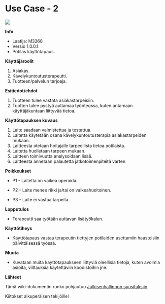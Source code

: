 # Use Case - 2 


![](https://student.labranet.jamk.fi/~M3268/Ohjelmistosuunnittelu/Projektity%C3%B6/UseCase2.PNG)


**Info**

* Laatija: M3268
* Versio 1.0.0.1
* Potilas käyttötapaus.
	
**Käyttäjäroolit**	

1. Asiakas.
2. Kävelykuntoutusterapeutti.
3. Tuotteen/palvelun tarjoaja.

**Esitiedot/ehdot**	

1. Tuotteen tulee vastata asiakastarpeisiin.
2. Tuotten tulee pystyä auttamaa työnteossa, kuten antamaan käyttäjäkuntaan liittyvää tietoa.

**Käyttötapauksen kuvaus**

1. Laite saadaan valmistettua ja testattua.
2. Laitetta käytetään osana kävelykuntoutusterapia asiakastarpeiden mukaan.
3. Laitteesta otetaan hoitajalle tarpeellista tietoa potilaista.
4. Laitetta huolletaan tarpeen mukaan.
5. Laitteen toimivuutta analysoidaan lisää.
6. Laitteesta annetaan palautetta jatkotoimenpiteitä varten.

**Poikkeukset**
 
* P1 - Laitetta on vaikea operoida.	

* P2 - Laite menee rikki ja/tai on vaikeahuoltoinen.

* P3 - Laite ei vastaa tarpeita.
	
**Lopputulos**	

* Terapeutti saa työtään auttavan lisätyökalun.

**Käyttötiheys** 

* Käyttötapaus vastaa terapeutin tiettyjen potilaiden asettamiin haasteisiin päivittäisessä työssä.

**Muuta**	

* Kuvataan muita käyttötapaukseen liittyviä oleellisia tietoja, kuten avoimia asioita, viittauksia käytettäviin koodistoihin jne.



**Lähteet**

Tämä wiki-dokumentin runko pohjautuu [Julkisenhallinnon suosituksiin](http://www.jhs-suositukset.fi/web/guest/jhs/recommendations/173)

Kiitokset alkuperäisen tekijöille!